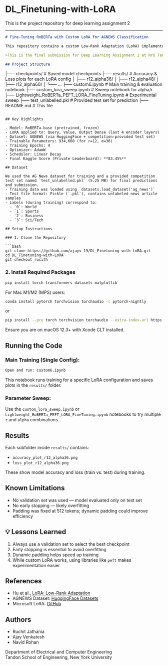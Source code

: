 # DL_Finetuning-with-LoRA
This is the project repository for deep learning assignment 2

---

```markdown
# Fine-Tuning RoBERTa with Custom LoRA for AGNEWS Classification

This repository contains a custom Low-Rank Adaptation (LoRA) implementation for fine-tuning the RoBERTa-base model on the AGNEWS text classification task. The goal was to stay within a strict limit of **less than 1 million trainable parameters** while achieving competitive performance.

>This is the final submission for Deep Learning Assignment 2 at NYU Tandon.

## Project Structure

```
├── checkpoints/                  # Saved model checkpoints
├── results/                      # Accuracy & Loss plots for each LoRA config
│   ├── r12_alpha36/
│   ├── r12_alpha48/
│   ├── r12_alpha60/
│   └── ...
├── custom6.ipynb                 # Main training & evaluation notebook
├── custom_lora_sweep.ipynb       # Sweep notebook for alpha/r
├── Lightweight_RoBERTa_PEFT_LORA_FineTuning.ipynb  # Experimental sweep
├── test_unlabelled.pkl           # Provided test set for prediction
├── README.md                     # This file
```

## Key Highlights

- Model: RoBERTa-base (pretrained, frozen)
- LoRA applied to: Query, Value, Output Dense (last 4 encoder layers)
- Dataset: AGNEWS (via HuggingFace + competition-provided test set)
- Trainable Parameters: 934,660 (for r=12, α=36)
- Training Epochs: 4
- Optimizer: AdamW
- Scheduler: Linear Decay
- Final Kaggle Score (Private Leaderboard): **83.45%**

## Dataset

We used the AG News dataset for training and a provided competition test set named `test_unlabelled.pkl` (5.25 MB) for final predictions and submission.  
- Training data was loaded using `datasets.load_dataset('ag_news')`  
- Test file format: Pickle (`.pkl`), contains unlabeled news article samples  
- Labels (during training) correspond to:  
  - `0`: World  
  - `1`: Sports  
  - `2`: Business  
  - `3`: Sci/Tech

## Setup Instructions

### 1. Clone the Repository

```bash
git clone https://github.com/ajayv-19/DL_Finetuning-with-LoRA.git
cd DL_Finetuning-with-LoRA
git checkout rucith
```

### 2. Install Required Packages

```bash
pip install torch transformers datasets matplotlib
```

For Mac M1/M2 (MPS) users:

```bash
conda install pytorch torchvision torchaudio -c pytorch-nightly
```

or

```bash
pip install --pre torch torchvision torchaudio --extra-index-url https://download.pytorch.org/whl/nightly/cpu
```

Ensure you are on macOS 12.3+ with Xcode CLT installed.

## Running the Code

### Main Training (Single Config):

```bash
Open and run: custom6.ipynb
```

This notebook runs training for a specific LoRA configuration and saves plots in the `results/` folder.

### Parameter Sweep:

Use the `custom_lora_sweep.ipynb` or `Lightweight_RoBERTa_PEFT_LORA_FineTuning.ipynb` notebooks to try multiple `r` and `alpha` combinations.

## Results

Each subfolder inside `results/` contains:

- `accuracy_plot_r12_alpha36.png`
- `loss_plot_r12_alpha36.png`

These show model accuracy and loss (train vs. test) during training.

##  Known Limitations

- No validation set was used — model evaluated only on test set
- No early stopping — likely overfitting
- Padding was fixed at 512 tokens; dynamic padding could improve efficiency

## 💡 Lessons Learned

1. Always use a validation set to select the best checkpoint
2. Early stopping is essential to avoid overfitting
3. Dynamic padding helps speed up training
4. While custom LoRA works, using libraries like `peft` makes experimentation easier

## References

- Hu et al., [LoRA: Low-Rank Adaptation](https://arxiv.org/abs/2106.09685)
- AGNEWS Dataset: [HuggingFace Datasets](https://huggingface.co/datasets/fancyzhx/ag_news)
- Microsoft LoRA: [GitHub](https://github.com/microsoft/LoRA/blob/main/loralib/layers.py)

## Authors

- Ruchit Jathania  
- Ajay Venkatesh  
- Navid Rohan  

Department of Electrical and Computer Engineering  
Tandon School of Engineering, New York University
```

